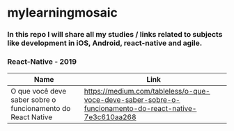 # mylearningmosaic

### In this repo I will share all my studies / links related to subjects like development in iOS, Android, react-native and agile.

### React-Native - 2019

| Name | Link |
| -- | --|
| O que você deve saber sobre o funcionamento do React Native | https://medium.com/tableless/o-que-voce-deve-saber-sobre-o-funcionamento-do-react-native-7e3c610aa268
